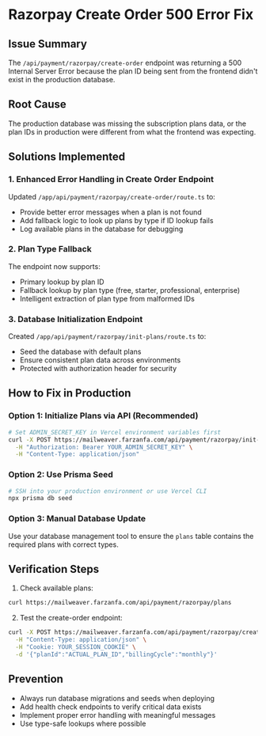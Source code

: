 # Razorpay Create Order 500 Error Fix

## Issue Summary
The `/api/payment/razorpay/create-order` endpoint was returning a 500 Internal Server Error because the plan ID being sent from the frontend didn't exist in the production database.

## Root Cause
The production database was missing the subscription plans data, or the plan IDs in production were different from what the frontend was expecting.

## Solutions Implemented

### 1. Enhanced Error Handling in Create Order Endpoint
Updated `/app/api/payment/razorpay/create-order/route.ts` to:
- Provide better error messages when a plan is not found
- Add fallback logic to look up plans by type if ID lookup fails
- Log available plans in the database for debugging

### 2. Plan Type Fallback
The endpoint now supports:
- Primary lookup by plan ID
- Fallback lookup by plan type (free, starter, professional, enterprise)
- Intelligent extraction of plan type from malformed IDs

### 3. Database Initialization Endpoint
Created `/app/api/payment/razorpay/init-plans/route.ts` to:
- Seed the database with default plans
- Ensure consistent plan data across environments
- Protected with authorization header for security

## How to Fix in Production

### Option 1: Initialize Plans via API (Recommended)
```bash
# Set ADMIN_SECRET_KEY in Vercel environment variables first
curl -X POST https://mailweaver.farzanfa.com/api/payment/razorpay/init-plans \
  -H "Authorization: Bearer YOUR_ADMIN_SECRET_KEY" \
  -H "Content-Type: application/json"
```

### Option 2: Use Prisma Seed
```bash
# SSH into your production environment or use Vercel CLI
npx prisma db seed
```

### Option 3: Manual Database Update
Use your database management tool to ensure the `plans` table contains the required plans with correct types.

## Verification Steps

1. Check available plans:
```bash
curl https://mailweaver.farzanfa.com/api/payment/razorpay/plans
```

2. Test the create-order endpoint:
```bash
curl -X POST https://mailweaver.farzanfa.com/api/payment/razorpay/create-order \
  -H "Content-Type: application/json" \
  -H "Cookie: YOUR_SESSION_COOKIE" \
  -d '{"planId":"ACTUAL_PLAN_ID","billingCycle":"monthly"}'
```

## Prevention
- Always run database migrations and seeds when deploying
- Add health check endpoints to verify critical data exists
- Implement proper error handling with meaningful messages
- Use type-safe lookups where possible